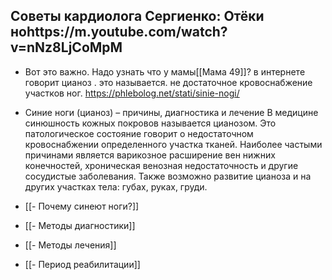 
## Советы кардиолога Сергиенко: Отёки ноhttps://m.youtube.com/watch?v=nNz8LjCoMpM
- Вот это важно.
Надо узнать что у мамы[[Мама 49]]?
в интернете говорит цианоз . это называется. не достаточное кровоснабжение участков ног.
https://phlebolog.net/stati/sinie-nogi/
- Синие ноги (цианоз) – причины, диагностика и лечение
В медицине синюшность кожных покровов называется цианозом. Это патологическое состояние говорит о недостаточном кровоснабжении определенного участка тканей. Наиболее частыми причинами является варикозное расширение вен нижних конечностей, хроническая венозная недостаточность и другие сосудистые заболевания. Также возможно развитие цианоза и на других участках тела: губах, руках, груди.

- [[- Почему синеют ноги?]]

- [[- Методы диагностики]]

- [[- Методы лечения]]

- [[- Период реабилитации]]